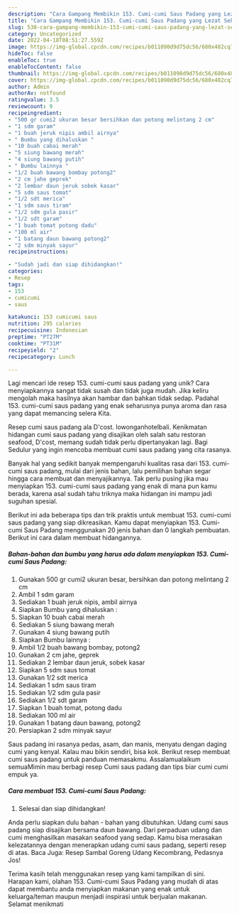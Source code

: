 ```yaml
---
description: "Cara Gampang Membikin 153. Cumi-cumi Saus Padang yang Lezat Sekali"
title: "Cara Gampang Membikin 153. Cumi-cumi Saus Padang yang Lezat Sekali"
slug: 530-cara-gampang-membikin-153-cumi-cumi-saus-padang-yang-lezat-sekali
category: Uncategorized
date: 2022-04-18T08:51:27.559Z
image: https://img-global.cpcdn.com/recipes/b011090d9d75dc56/680x482cq70/153-cumi-cumi-saus-padang-foto-resep-utama.jpg
hideToc: false
enableToc: true
enableTocContent: false
thumbnail: https://img-global.cpcdn.com/recipes/b011090d9d75dc56/680x482cq70/153-cumi-cumi-saus-padang-foto-resep-utama.jpg
cover: https://img-global.cpcdn.com/recipes/b011090d9d75dc56/680x482cq70/153-cumi-cumi-saus-padang-foto-resep-utama.jpg
author: Admin
authorAv: notfound
ratingvalue: 3.5
reviewcount: 9
recipeingredient:
- "500 gr cumi2 ukuran besar bersihkan dan potong melintang 2 cm"
- "1 sdm garam"
- "1 buah jeruk nipis ambil airnya"
- " Bumbu yang dihaluskan "
- "10 buah cabai merah"
- "5 siung bawang merah"
- "4 siung bawang putih"
- " Bumbu lainnya "
- "1/2 buah bawang bombay potong2"
- "2 cm jahe geprek"
- "2 lembar daun jeruk sobek kasar"
- "5 sdm saus tomat"
- "1/2 sdt merica"
- "1 sdm saus tiram"
- "1/2 sdm gula pasir"
- "1/2 sdt garam"
- "1 buah tomat potong dadu"
- "100 ml air"
- "1 batang daun bawang potong2"
- "2 sdm minyak sayur"
recipeinstructions:

- "Sudah jadi dan siap dihidangkan!"
categories:
- Resep
tags:
- 153
- cumicumi
- saus

katakunci: 153 cumicumi saus 
nutrition: 295 calories
recipecuisine: Indonesian
preptime: "PT27M"
cooktime: "PT31M"
recipeyield: "2"
recipecategory: Lunch

---
```





Lagi mencari ide resep 153. cumi-cumi saus padang yang unik? Cara menyiapkannya sangat tidak susah dan tidak juga mudah. Jika keliru mengolah maka hasilnya akan hambar dan bahkan tidak sedap. Padahal 153. cumi-cumi saus padang yang enak seharusnya punya aroma dan rasa yang dapat memancing selera Kita.





Resep cumi saus padang ala D&#39;cost. lowonganhotelbali. Kenikmatan hidangan cumi saus padang yang disajikan oleh salah satu restoran seafood, D&#39;cost, memang sudah tidak perlu dipertanyakan lagi. Bagi Sedulur yang ingin mencoba membuat cumi saus padang yang cita rasanya.

Banyak hal yang sedikit banyak mempengaruhi kualitas rasa dari 153. cumi-cumi saus padang, mulai dari jenis bahan, lalu pemilihan bahan segar hingga cara membuat dan menyajikannya. Tak perlu pusing jika mau menyiapkan 153. cumi-cumi saus padang yang enak di mana pun kamu berada, karena asal sudah tahu triknya maka hidangan ini mampu jadi suguhan spesial.






Berikut ini ada beberapa tips dan trik praktis untuk membuat 153. cumi-cumi saus padang yang siap dikreasikan. Kamu dapat menyiapkan 153. Cumi-cumi Saus Padang menggunakan 20 jenis bahan dan 0 langkah pembuatan. Berikut ini cara dalam membuat hidangannya.

<!--inarticleads1-->

##### Bahan-bahan dan bumbu yang harus ada dalam menyiapkan 153. Cumi-cumi Saus Padang:

1. Gunakan 500 gr cumi2 ukuran besar, bersihkan dan potong melintang 2 cm
1. Ambil 1 sdm garam
1. Sediakan 1 buah jeruk nipis, ambil airnya
1. Siapkan  Bumbu yang dihaluskan :
1. Siapkan 10 buah cabai merah
1. Sediakan 5 siung bawang merah
1. Gunakan 4 siung bawang putih
1. Siapkan  Bumbu lainnya :
1. Ambil 1/2 buah bawang bombay, potong2
1. Gunakan 2 cm jahe, geprek
1. Sediakan 2 lembar daun jeruk, sobek kasar
1. Siapkan 5 sdm saus tomat
1. Gunakan 1/2 sdt merica
1. Sediakan 1 sdm saus tiram
1. Sediakan 1/2 sdm gula pasir
1. Sediakan 1/2 sdt garam
1. Siapkan 1 buah tomat, potong dadu
1. Sediakan 100 ml air
1. Gunakan 1 batang daun bawang, potong2
1. Persiapkan 2 sdm minyak sayur


Saus padang ini rasanya pedas, asam, dan manis, menyatu dengan daging cumi yang kenyal. Kalau mau bikin sendiri, bisa kok. Berikut resep membuat cumi saus padang untuk panduan memasakmu. Assalamualaikum semuaMimin mau berbagi resep Cumi saus padang dan tips biar cumi cumi empuk ya. 

<!--inarticleads2-->

##### Cara membuat 153. Cumi-cumi Saus Padang:


1. Selesai dan siap dihidangkan!

Anda perlu siapkan dulu bahan - bahan yang dibutuhkan. Udang cumi saus padang siap disajikan bersama daun bawang. Dari perpaduan udang dan cumi menghasilkan masakan seafood yang sedap. Kamu bisa merasakan kelezatannya dengan menerapkan udang cumi saus padang, seperti resep di atas. Baca Juga: Resep Sambal Goreng Udang Kecombrang, Pedasnya Jos! 

Terima kasih telah menggunakan resep yang kami tampilkan di sini. Harapan kami, olahan 153. Cumi-cumi Saus Padang yang mudah di atas dapat membantu anda menyiapkan makanan yang enak untuk keluarga/teman maupun menjadi inspirasi untuk berjualan makanan. Selamat menikmati
